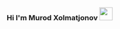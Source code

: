 ### Hi I'm Murod Xolmatjonov <img src="https://media4.giphy.com/media/gM5qFksULw54NMWyry/giphy.gif?cid=ecf05e475258eq5agxytwcew9l1136x2rzquwd150o21lj42&rid=giphy.gif&ct=s" width="30px" />
<!--
**murod3363/murod3363** is a ✨ _special_ ✨ repository because its `README.md` (this file) appears on your GitHub profile.

Here are some ideas to get you started:

- 🔭 I’m currently working on ...
- 🌱 I’m currently learning ...
- 👯 I’m looking to collaborate on ...
- 🤔 I’m looking for help with ...
- 💬 Ask me about ...
- 📫 How to reach me: ...
- 😄 Pronouns: ...
- ⚡ Fun fact: ...
-->

